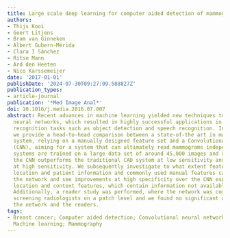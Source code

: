 ```yaml
---
title: Large scale deep learning for computer aided detection of mammographic lesions
authors:
- Thijs Kooi
- Geert Litjens
- Bram van Ginneken
- Albert Gubern-Mérida
- Clara I Sánchez
- Ritse Mann
- Ard den Heeten
- Nico Karssemeijer
date: '2017-01-01'
publishDate: '2024-07-30T09:27:09.588827Z'
publication_types:
- article-journal
publication: '*Med Image Anal*'
doi: 10.1016/j.media.2016.07.007
abstract: Recent advances in machine learning yielded new techniques to train deep
  neural networks, which resulted in highly successful applications in many pattern
  recognition tasks such as object detection and speech recognition. In this paper
  we provide a head-to-head comparison between a state-of-the art in mammography CAD
  system, relying on a manually designed feature set and a Convolutional Neural Network
  (CNN), aiming for a system that can ultimately read mammograms independently. Both
  systems are trained on a large data set of around 45,000 images and results show
  the CNN outperforms the traditional CAD system at low sensitivity and performs comparable
  at high sensitivity. We subsequently investigate to what extent features such as
  location and patient information and commonly used manual features can still complement
  the network and see improvements at high specificity over the CNN especially with
  location and context features, which contain information not available to the CNN.
  Additionally, a reader study was performed, where the network was compared to certified
  screening radiologists on a patch level and we found no significant difference between
  the network and the readers.
tags:
- Breast cancer; Computer aided detection; Convolutional neural networks; Deep learning;
  Machine learning; Mammography
---
```

